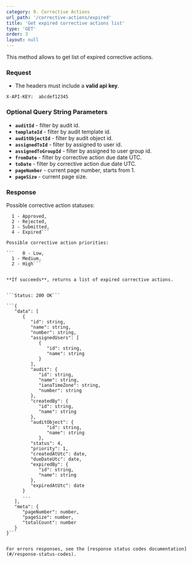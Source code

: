 ```yaml
---
category: 9. Corrective Actions
url_path: '/corrective-actions/expired'
title: 'Get expired corrective actions list'
type: 'GET'
order: 3
layout: null
---
```


This method allows to get list of expired corrective actions.


### Request
* The headers must include a **valid api key**.

```X-API-KEY:  abcdef12345```

### Optional Query String Parameters
* **`auditId`** - filter by audit id.
* **`templateId`** - filter by audit template id.
* **`auditObjectId`** - filter by audit object id.
* **`assignedToId`** - filter by assigned to user id.
* **`assignedToGroupId`** - filter by assigned to user group id.
* **`fromDate`** - filter by corrective action due date UTC.
* **`toDate`** - filter by corrective action due date UTC.
* **`pageNumber`** - current page number, starts from 1.
* **`pageSize`** - current page size.

### Response

Possible corrective action statuses:

```   0 - Open,
  1 - Approved,
  2 - Rejected,
  3 - Submitted,
  4 - Expired```

Possible corrective action priorities:

```   0 - Low,
  1 - Medium,
  2 - High```
  

**If succeeds**, returns a list of expired corrective actions.


```Status: 200 OK```

```{
   "data": [
      {
         "id": string,
         "name": string,
         "number": string,
         "assignedUsers": [
            {
               "id": string,
               "name": string
            }
         ],
         "audit": {
            "id": string,
            "name": string,
            "ianaTimeZone": string,
            "number": string
         },
         "createdBy": {
            "id": string,
            "name": string
         },
         "auditObject": {
               "id": string,
               "name": string
            },
         "status": 4,
         "priority": 1,
         "createdAtUtc": date,
         "dueDateUtc": date,
         "expiredBy": {
            "id": string,
            "name": string
         },
         "expiredAtUtc": date
      }
      ...
   ],
   "meta": {
      "pageNumber": number,
      "pageSize": number,
      "totalCount": number
   }
}```


For errors responses, see the [response status codes documentation](#/response-status-codes).
